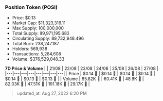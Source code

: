 
  ### Position Token (POSI)
  - Price: $0.13
  - Market Cap: $11,323,316.11
  - Max Supply: 100,000,000
  - Total Supply: 89,971,195.683
  - Circulating Supply: 89,732,948.496
  - Total Burn: 238,247.187
  - Holders: 569,938
  - Transactions: 5,284,608
  - Volume: $376,529,048.33

  **7D Price & Volume**
  | | 21&#x2F;08 | 22&#x2F;08 | 23&#x2F;08 | 24&#x2F;08 | 25&#x2F;08 | 26&#x2F;08 | 27&#x2F;08 |
  |---|---|---|---|---|---|---|---|
  | Price | $0.14 🚀 | $0.14 🔻 | $0.14 🔻 | $0.14 🔻 | $0.14 🔻 | $0.13 🔻 | $0.13 🔻 |
  | Volume | 85.82K 🚀 | 60.41K 🔻 | 48.8K 🔻 | 82.03K 🚀 | 47.51K 🔻 | 191.18K 🚀 | 29.17K 🔻 |

  > updated_at: Aug 27, 2022 6:20 PM
